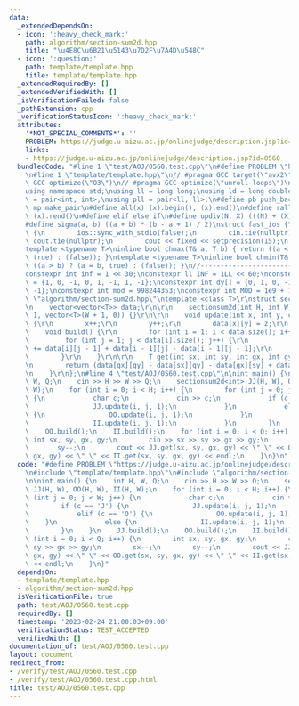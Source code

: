 ```yaml
---
data:
  _extendedDependsOn:
  - icon: ':heavy_check_mark:'
    path: algorithm/section-sum2d.hpp
    title: "\u4E8C\u6B21\u5143\u7D2F\u7A4D\u548C"
  - icon: ':question:'
    path: template/template.hpp
    title: template/template.hpp
  _extendedRequiredBy: []
  _extendedVerifiedWith: []
  _isVerificationFailed: false
  _pathExtension: cpp
  _verificationStatusIcon: ':heavy_check_mark:'
  attributes:
    '*NOT_SPECIAL_COMMENTS*': ''
    PROBLEM: https://judge.u-aizu.ac.jp/onlinejudge/description.jsp?id=0560
    links:
    - https://judge.u-aizu.ac.jp/onlinejudge/description.jsp?id=0560
  bundledCode: "#line 1 \"test/AOJ/0560.test.cpp\"\n#define PROBLEM \"https://judge.u-aizu.ac.jp/onlinejudge/description.jsp?id=0560\"\
    \n#line 1 \"template/template.hpp\"\n// #pragma GCC target(\"avx2\")\n// #pragma\
    \ GCC optimize(\"O3\")\n// #pragma GCC optimize(\"unroll-loops\")\n#include <bits/stdc++.h>\n\
    using namespace std;\nusing ll = long long;\nusing ld = long double;\nusing pii\
    \ = pair<int, int>;\nusing pll = pair<ll, ll>;\n#define pb push_back\n#define\
    \ mp make_pair\n#define all(x) (x).begin(), (x).end()\n#define rall(x) (x).rbegin(),\
    \ (x).rend()\n#define elif else if\n#define updiv(N, X) (((N) + (X)-1) / (X))\n\
    #define sigma(a, b) ((a + b) * (b - a + 1) / 2)\nstruct fast_ios {\n    fast_ios()\
    \ {\n        ios::sync_with_stdio(false);\n        cin.tie(nullptr);\n       \
    \ cout.tie(nullptr);\n        cout << fixed << setprecision(15);\n    };\n} fast_ios_;\n\
    template <typename T>\ninline bool chmax(T& a, T b) { return ((a < b) ? (a = b,\
    \ true) : (false)); }\ntemplate <typename T>\ninline bool chmin(T& a, T b) { return\
    \ ((a > b) ? (a = b, true) : (false)); }\n//----------------------------------------------------------------------------\n\
    constexpr int inf = 1 << 30;\nconstexpr ll INF = 1LL << 60;\nconstexpr int dx[]\
    \ = {1, 0, -1, 0, 1, -1, 1, -1};\nconstexpr int dy[] = {0, 1, 0, -1, 1, 1, -1,\
    \ -1};\nconstexpr int mod = 998244353;\nconstexpr int MOD = 1e9 + 7;\n#line 1\
    \ \"algorithm/section-sum2d.hpp\"\ntemplate <class T>\r\nstruct sectionsum2d {\r\
    \n    vector<vector<T>> data;\r\n\r\n    sectionsum2d(int H, int W) : data(H +\
    \ 1, vector<T>(W + 1, 0)) {}\r\n\r\n    void update(int x, int y, const T& z)\
    \ {\r\n        x++;\r\n        y++;\r\n        data[x][y] = z;\r\n    }\r\n\r\n\
    \    void build() {\r\n        for (int i = 1; i < data.size(); i++) {\r\n   \
    \         for (int j = 1; j < data[i].size(); j++) {\r\n                data[i][j]\
    \ += data[i][j - 1] + data[i - 1][j] - data[i - 1][j - 1];\r\n            }\r\n\
    \        }\r\n    }\r\n\r\n    T get(int sx, int sy, int gx, int gy) const {\r\
    \n        return (data[gx][gy] - data[sx][gy] - data[gx][sy] + data[sx][sy]);\r\
    \n    }\r\n};\n#line 4 \"test/AOJ/0560.test.cpp\"\n\nint main() {\n    int H,\
    \ W, Q;\n    cin >> H >> W >> Q;\n    sectionsum2d<int> JJ(H, W), OO(H, W), II(H,\
    \ W);\n    for (int i = 0; i < H; i++) {\n        for (int j = 0; j < W; j++)\
    \ {\n            char c;\n            cin >> c;\n            if (c == 'J') {\n\
    \                JJ.update(i, j, 1);\n            }\n            elif (c == 'O')\
    \ {\n                OO.update(i, j, 1);\n            }\n            else {\n\
    \                II.update(i, j, 1);\n            }\n        }\n    }\n    JJ.build();\n\
    \    OO.build();\n    II.build();\n    for (int i = 0; i < Q; i++) {\n       \
    \ int sx, sy, gx, gy;\n        cin >> sx >> sy >> gx >> gy;\n        sx--;\n \
    \       sy--;\n        cout << JJ.get(sx, sy, gx, gy) << \" \" << OO.get(sx, sy,\
    \ gx, gy) << \" \" << II.get(sx, sy, gx, gy) << endl;\n    }\n}\n"
  code: "#define PROBLEM \"https://judge.u-aizu.ac.jp/onlinejudge/description.jsp?id=0560\"\
    \n#include \"template/template.hpp\"\n#include \"algorithm/section-sum2d.hpp\"\
    \n\nint main() {\n    int H, W, Q;\n    cin >> H >> W >> Q;\n    sectionsum2d<int>\
    \ JJ(H, W), OO(H, W), II(H, W);\n    for (int i = 0; i < H; i++) {\n        for\
    \ (int j = 0; j < W; j++) {\n            char c;\n            cin >> c;\n    \
    \        if (c == 'J') {\n                JJ.update(i, j, 1);\n            }\n\
    \            elif (c == 'O') {\n                OO.update(i, j, 1);\n        \
    \    }\n            else {\n                II.update(i, j, 1);\n            }\n\
    \        }\n    }\n    JJ.build();\n    OO.build();\n    II.build();\n    for\
    \ (int i = 0; i < Q; i++) {\n        int sx, sy, gx, gy;\n        cin >> sx >>\
    \ sy >> gx >> gy;\n        sx--;\n        sy--;\n        cout << JJ.get(sx, sy,\
    \ gx, gy) << \" \" << OO.get(sx, sy, gx, gy) << \" \" << II.get(sx, sy, gx, gy)\
    \ << endl;\n    }\n}"
  dependsOn:
  - template/template.hpp
  - algorithm/section-sum2d.hpp
  isVerificationFile: true
  path: test/AOJ/0560.test.cpp
  requiredBy: []
  timestamp: '2023-02-24 21:00:03+09:00'
  verificationStatus: TEST_ACCEPTED
  verifiedWith: []
documentation_of: test/AOJ/0560.test.cpp
layout: document
redirect_from:
- /verify/test/AOJ/0560.test.cpp
- /verify/test/AOJ/0560.test.cpp.html
title: test/AOJ/0560.test.cpp
---
```

